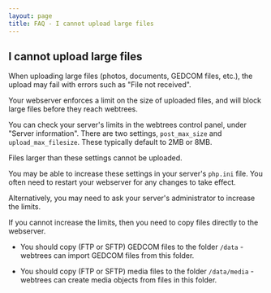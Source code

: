 ```yaml
---
layout: page
title: FAQ - I cannot upload large files
---
```


## I cannot upload large files

When uploading large files (photos, documents, GEDCOM files, etc.), the upload may fail with errors such as "File not received".

Your webserver enforces a limit on the size of uploaded files, and will block large files before they reach webtrees.

You can check your server's limits in the webtrees control panel, under "Server information".  There are two settings, `post_max_size` and `upload_max_filesize`.  These typically default to 2MB or 8MB.

Files larger than these settings cannot be uploaded.

You may be able to increase these settings in your server's `php.ini` file.  You often need to restart your webserver for any changes to take effect.

Alternatively, you may need to ask your server's administrator to increase the limits.

If you cannot increase the limits, then you need to copy files directly to the webserver.

* You should copy (FTP or SFTP) GEDCOM files to the folder `/data` - webtrees can import GEDCOM files from this folder.

* You should copy (FTP or SFTP) media files to the folder `/data/media` - webtrees can create media objects from files in this folder.
